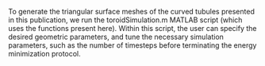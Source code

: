 To generate the triangular surface meshes of the curved tubules presented in this publication, we run the toroidSimulation.m MATLAB script (which uses the functions present here). Within this script, the user can specify the desired geometric parameters, and tune the necessary simulation parameters, such as the number of timesteps before terminating the energy minimization protocol. 
